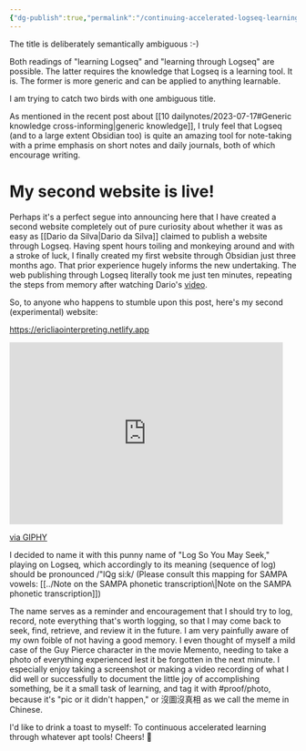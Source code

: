 ```yaml
---
{"dg-publish":true,"permalink":"/continuing-accelerated-logseq-learning/","noteIcon":"2"}
---
```


The title is deliberately semantically ambiguous :-) 

Both readings of "learning Logseq" and "learning through Logseq" are possible. The latter requires the knowledge that Logseq is a learning tool. It is. The former is more generic and can be applied to anything learnable.

I am trying to catch two birds with one ambiguous title.

As mentioned in the recent post about [[10 dailynotes/2023-07-17#Generic knowledge cross-informing\|generic knowledge]], I truly feel that Logseq (and to a large extent Obsidian too) is quite an amazing tool for note-taking with a prime emphasis on short notes and daily journals, both of which encourage writing.

# My second website is live!

Perhaps it's a perfect segue into announcing here that I have created a second website completely out of pure curiosity about whether it was as easy as [[Dario da Silva\|Dario da Silva]] claimed to publish a website through Logseq. Having spent hours toiling and monkeying around and with a stroke of luck, I finally created my first website through Obsidian just three months ago. That prior experience hugely informs the new undertaking. The web publishing through Logseq literally took me just ten minutes, repeating the steps from memory after watching Dario's [video](https://www.youtube.com/watch?v=fHc2cVNMNrA&t=292s).

So, to anyone who happens to stumble upon this post, here's my second (experimental) website:

https://ericliaointerpreting.netlify.app


<iframe src="https://giphy.com/embed/26tOZ42Mg6pbTUPHW" width="480" height="320" frameBorder="0" class="giphy-embed" allowFullScreen></iframe><p><a href="https://giphy.com/gifs/26tOZ42Mg6pbTUPHW">via GIPHY</a></p>
I decided to name it with this punny name of "Log So You May Seek," playing on Logseq, which accordingly to its meaning (sequence of log) should be pronounced /"lQg si:k/ (Please consult this mapping for SAMPA vowels: [[../Note on the SAMPA phonetic transcription\|Note on the SAMPA phonetic transcription]])

The name serves as a reminder and encouragement that I should try to log, record, note everything that's worth logging, so that I may come back to seek, find, retrieve, and review it in the future. I am very painfully aware of my own foible of not having a good memory. I even thought of myself a mild case of the Guy Pierce character in the movie Memento, needing to take a photo of everything experienced lest it be forgotten in the next minute. I especially enjoy taking a screenshot or making a video recording of what I did well or successfully to document the little joy of accomplishing something, be it a small task of learning, and tag it with #proof/photo, because it's "pic or it didn't happen," or 沒圖沒真相 as we call the meme in Chinese.

I'd like to drink a toast to myself: To continuous accelerated learning through whatever apt tools! Cheers! 🍻
